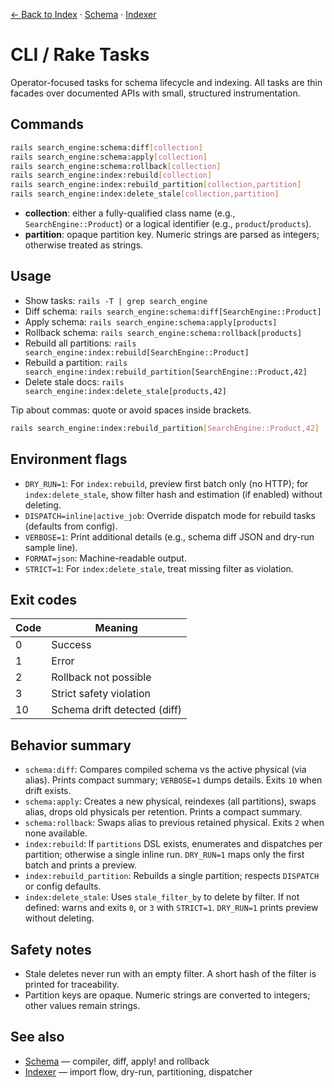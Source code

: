 [← Back to Index](./index.md) · [Schema](./schema.md) · [Indexer](./indexer.md)

# CLI / Rake Tasks

Operator-focused tasks for schema lifecycle and indexing. All tasks are thin facades over documented APIs with small, structured instrumentation.

## Commands

```bash
rails search_engine:schema:diff[collection]
rails search_engine:schema:apply[collection]
rails search_engine:schema:rollback[collection]
rails search_engine:index:rebuild[collection]
rails search_engine:index:rebuild_partition[collection,partition]
rails search_engine:index:delete_stale[collection,partition]
```

- **collection**: either a fully-qualified class name (e.g., `SearchEngine::Product`) or a logical identifier (e.g., `product`/`products`).
- **partition**: opaque partition key. Numeric strings are parsed as integers; otherwise treated as strings.

## Usage

- Show tasks: `rails -T | grep search_engine`
- Diff schema: `rails search_engine:schema:diff[SearchEngine::Product]`
- Apply schema: `rails search_engine:schema:apply[products]`
- Rollback schema: `rails search_engine:schema:rollback[products]`
- Rebuild all partitions: `rails search_engine:index:rebuild[SearchEngine::Product]`
- Rebuild a partition: `rails search_engine:index:rebuild_partition[SearchEngine::Product,42]`
- Delete stale docs: `rails search_engine:index:delete_stale[products,42]`

Tip about commas: quote or avoid spaces inside brackets.

```bash
rails search_engine:index:rebuild_partition[SearchEngine::Product,42]
```

## Environment flags

- `DRY_RUN=1`: For `index:rebuild`, preview first batch only (no HTTP); for `index:delete_stale`, show filter hash and estimation (if enabled) without deleting.
- `DISPATCH=inline|active_job`: Override dispatch mode for rebuild tasks (defaults from config).
- `VERBOSE=1`: Print additional details (e.g., schema diff JSON and dry-run sample line).
- `FORMAT=json`: Machine-readable output.
- `STRICT=1`: For `index:delete_stale`, treat missing filter as violation.

## Exit codes

| Code | Meaning                             |
| ---- | ----------------------------------- |
| 0    | Success                             |
| 1    | Error                               |
| 2    | Rollback not possible               |
| 3    | Strict safety violation             |
| 10   | Schema drift detected (diff)        |

## Behavior summary

- `schema:diff`: Compares compiled schema vs the active physical (via alias). Prints compact summary; `VERBOSE=1` dumps details. Exits `10` when drift exists.
- `schema:apply`: Creates a new physical, reindexes (all partitions), swaps alias, drops old physicals per retention. Prints a compact summary.
- `schema:rollback`: Swaps alias to previous retained physical. Exits `2` when none available.
- `index:rebuild`: If `partitions` DSL exists, enumerates and dispatches per partition; otherwise a single inline run. `DRY_RUN=1` maps only the first batch and prints a preview.
- `index:rebuild_partition`: Rebuilds a single partition; respects `DISPATCH` or config defaults.
- `index:delete_stale`: Uses `stale_filter_by` to delete by filter. If not defined: warns and exits `0`, or `3` with `STRICT=1`. `DRY_RUN=1` prints preview without deleting.

## Safety notes

- Stale deletes never run with an empty filter. A short hash of the filter is printed for traceability.
- Partition keys are opaque. Numeric strings are converted to integers; other values remain strings.

## See also

- [Schema](./schema.md) — compiler, diff, apply! and rollback
- [Indexer](./indexer.md) — import flow, dry-run, partitioning, dispatcher

